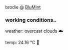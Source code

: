 brodie @ [BluMint](https://www.linkedin.com/company/blumint-io/)

<!--weather_start-->
### working conditions..

weather: overcast clouds ☁️

temp: 24.16 °C 🥶

<!--weather_end-->
